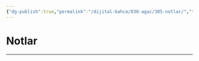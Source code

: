 ```yaml
---
{"dg-publish":true,"permalink":"/dijital-bahce/030-agac/305-notlar/","title":"Notlar","tags":["ağaç","notlar"],"noteIcon":"","created":"2025-03-11T14:58:17.985+03:00","updated":"2025-03-11T15:03:27.055+03:00"}
---
```



# Notlar



---



